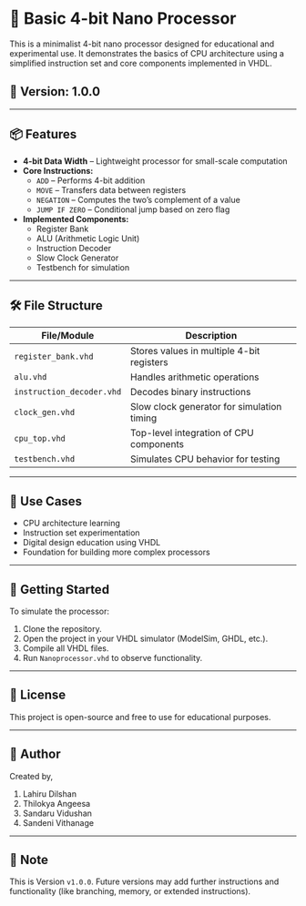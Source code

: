 # 🧠 Basic 4-bit Nano Processor

This is a minimalist 4-bit nano processor designed for educational and experimental use. It demonstrates the basics of CPU architecture using a simplified instruction set and core components implemented in VHDL.

## 🚀 Version: 1.0.0

---

## 📦 Features

- **4-bit Data Width** – Lightweight processor for small-scale computation
- **Core Instructions:**
  - `ADD` – Performs 4-bit addition
  - `MOVE` – Transfers data between registers
  - `NEGATION` – Computes the two’s complement of a value
  - `JUMP IF ZERO` – Conditional jump based on zero flag
- **Implemented Components:**
  - Register Bank
  - ALU (Arithmetic Logic Unit)
  - Instruction Decoder
  - Slow Clock Generator
  - Testbench for simulation

---

## 🛠️ File Structure

| File/Module               | Description                                |
| ------------------------- | ------------------------------------------ |
| `register_bank.vhd`       | Stores values in multiple 4-bit registers  |
| `alu.vhd`                 | Handles arithmetic operations              |
| `instruction_decoder.vhd` | Decodes binary instructions                |
| `clock_gen.vhd`           | Slow clock generator for simulation timing |
| `cpu_top.vhd`             | Top-level integration of CPU components    |
| `testbench.vhd`           | Simulates CPU behavior for testing         |

---

## 🎯 Use Cases

- CPU architecture learning
- Instruction set experimentation
- Digital design education using VHDL
- Foundation for building more complex processors

---

## 🔧 Getting Started

To simulate the processor:

1. Clone the repository.
2. Open the project in your VHDL simulator (ModelSim, GHDL, etc.).
3. Compile all VHDL files.
4. Run `Nanoprocessor.vhd` to observe functionality.

---

## 📖 License

This project is open-source and free to use for educational purposes.

---

## 👤 Author

Created by,
  1. Lahiru Dilshan
  2. Thilokya Angeesa
  3. Sandaru Vidushan
  4. Sandeni Vithanage

---

## 📌 Note

This is Version `v1.0.0`. Future versions may add further instructions and functionality (like branching, memory, or extended instructions).
